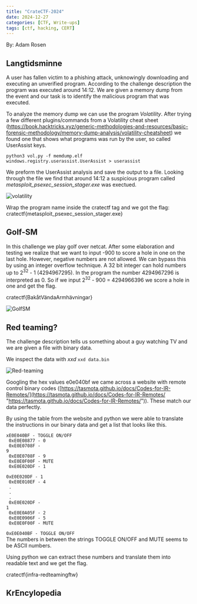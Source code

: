 ```yaml
---
title: "CrateCTF-2024"
date: 2024-12-27
categories: [CTF, Write-ups]
tags: [ctf, hacking, CERT]
---
```


By: Adam Rosen

## Langtidsminne

A user has fallen victim to a phishing attack, unknowingly downloading and executing an unverified program. According to the challenge description the program was executed around 14:12. We are given a memory dump from the event and our task is to identify the malicious program that was executed.

To analyze the memory dump we can use the program *Volatility*. After trying a few different plugins/commands from a Volatility cheat sheet (https://book.hacktricks.xyz/generic-methodologies-and-resources/basic-forensic-methodology/memory-dump-analysis/volatility-cheatsheet) we found one that shows what programs was run by the user, so called UserAssist keys.

<code>python3 vol.py -f memdump.elf windows.registry.userassist.UserAssist > userassist</code>

We preform the UserAssist analysis and save the output to a file. Looking through the file we find that around 14:12 a suspicious program called *metasploit_psexec_session_stager.exe* was exectued.

![volatility](../assets/img/crate-ctf2024/volatility_userassist.jpg)

Wrap the program name inside the cratectf tag and we got the flag: cratectf{metasploit_psexec_session_stager.exe}

## Golf-SM

In this challenge we play golf over netcat. After some elaboration and testing we realize that we want to input -900 to score a hole in one on the last hole. However, negative numbers are not allowed. We can bypass this by using an integer overflow technique. A 32 bit integer can hold numbers up to 2<sup>32</sup> - 1 (4294967295). In the program the number 4294967296 is interpreted as 0. So if we input 2<sup>32</sup> - 900 = 4294966396 we score a hole in one and get the flag.

cratectf{BakåtVändaArmhävningar}

![GolfSM](../assets/img/crate-ctf2024/golf-sm.png)

## Red teaming?

The challenge description tells us something about a guy watching TV and we are given a file with binary data.

We inspect the data with *xxd*
<code>xxd data.bin</code>

![Red-teaming](../assets/img/crate-ctf2024/red_teaming.jpg)

Googling the hex values e0e040bf we came across a website with remote control binary codes ([https://tasmota.github.io/docs/Codes-for-IR-Remotes/](https://tasmota.github.io/docs/Codes-for-IR-Remotes/ "https://tasmota.github.io/docs/Codes-for-IR-Remotes/")). These match our data perfectly. 

By using the table from the website and python we were able to translate the instructions in our binary data and get a list that looks like this.

<code>xE0E040BF - TOGGLE ON/OFF <br>
0xE0E08877 - 0<br>
0xE0E0708F - 9<br>
0xE0E0708F - 9<br>
0xE0E0F00F - MUTE<br>
0xE0E020DF - 1<br>
0xE0E020DF - 1<br>
0xE0E010EF - 4<br>
.<br>
.<br>
.<br>
0xE0E020DF - 1<br>
0xE0E0A05F - 2<br>
0xE0E0906F - 5<br>
0xE0E0F00F - MUTE<br>
0xE0E040BF - TOGGLE ON/OFF<br></code>
The numbers in between the strings TOGGLE ON/OFF and MUTE seems to be ASCII numbers.

Using python we can extract these numbers and translate them into readable text and we get the flag.

cratectf{infra-redteamingftw}

## KrEncylopedia








